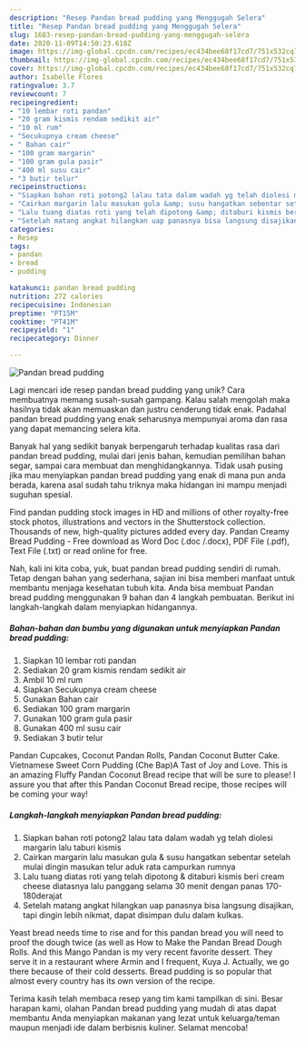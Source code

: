 ```yaml
---
description: "Resep Pandan bread pudding yang Menggugah Selera"
title: "Resep Pandan bread pudding yang Menggugah Selera"
slug: 1683-resep-pandan-bread-pudding-yang-menggugah-selera
date: 2020-11-09T14:50:23.618Z
image: https://img-global.cpcdn.com/recipes/ec434bee68f17cd7/751x532cq70/pandan-bread-pudding-foto-resep-utama.jpg
thumbnail: https://img-global.cpcdn.com/recipes/ec434bee68f17cd7/751x532cq70/pandan-bread-pudding-foto-resep-utama.jpg
cover: https://img-global.cpcdn.com/recipes/ec434bee68f17cd7/751x532cq70/pandan-bread-pudding-foto-resep-utama.jpg
author: Isabelle Flores
ratingvalue: 3.7
reviewcount: 7
recipeingredient:
- "10 lembar roti pandan"
- "20 gram kismis rendam sedikit air"
- "10 ml rum"
- "Secukupnya cream cheese"
- " Bahan cair"
- "100 gram margarin"
- "100 gram gula pasir"
- "400 ml susu cair"
- "3 butir telur"
recipeinstructions:
- "Siapkan bahan roti potong2 lalau tata dalam wadah yg telah diolesi margarin lalu taburi kismis"
- "Cairkan margarin lalu masukan gula &amp; susu hangatkan sebentar setelah mulai dingin masukan telur aduk rata campurkan rumnya"
- "Lalu tuang diatas roti yang telah dipotong &amp; ditaburi kismis beri cream cheese diatasnya lalu panggang selama 30 menit dengan panas 170-180derajat"
- "Setelah matang angkat hilangkan uap panasnya bisa langsung disajikan, tapi dingin lebih nikmat, dapat disimpan dulu dalam kulkas."
categories:
- Resep
tags:
- pandan
- bread
- pudding

katakunci: pandan bread pudding 
nutrition: 272 calories
recipecuisine: Indonesian
preptime: "PT15M"
cooktime: "PT41M"
recipeyield: "1"
recipecategory: Dinner

---
```



![Pandan bread pudding](https://img-global.cpcdn.com/recipes/ec434bee68f17cd7/751x532cq70/pandan-bread-pudding-foto-resep-utama.jpg)

Lagi mencari ide resep pandan bread pudding yang unik? Cara membuatnya memang susah-susah gampang. Kalau salah mengolah maka hasilnya tidak akan memuaskan dan justru cenderung tidak enak. Padahal pandan bread pudding yang enak seharusnya mempunyai aroma dan rasa yang dapat memancing selera kita.

Banyak hal yang sedikit banyak berpengaruh terhadap kualitas rasa dari pandan bread pudding, mulai dari jenis bahan, kemudian pemilihan bahan segar, sampai cara membuat dan menghidangkannya. Tidak usah pusing jika mau menyiapkan pandan bread pudding yang enak di mana pun anda berada, karena asal sudah tahu triknya maka hidangan ini mampu menjadi suguhan spesial.

Find pandan pudding stock images in HD and millions of other royalty-free stock photos, illustrations and vectors in the Shutterstock collection. Thousands of new, high-quality pictures added every day. Pandan Creamy Bread Pudding - Free download as Word Doc (.doc /.docx), PDF File (.pdf), Text File (.txt) or read online for free.


Nah, kali ini kita coba, yuk, buat pandan bread pudding sendiri di rumah. Tetap dengan bahan yang sederhana, sajian ini bisa memberi manfaat untuk membantu menjaga kesehatan tubuh kita. Anda bisa membuat Pandan bread pudding menggunakan 9 bahan dan 4 langkah pembuatan. Berikut ini langkah-langkah dalam menyiapkan hidangannya.

<!--inarticleads1-->

##### Bahan-bahan dan bumbu yang digunakan untuk menyiapkan Pandan bread pudding:

1. Siapkan 10 lembar roti pandan
1. Sediakan 20 gram kismis rendam sedikit air
1. Ambil 10 ml rum
1. Siapkan Secukupnya cream cheese
1. Gunakan  Bahan cair
1. Sediakan 100 gram margarin
1. Gunakan 100 gram gula pasir
1. Gunakan 400 ml susu cair
1. Sediakan 3 butir telur


Pandan Cupcakes, Coconut Pandan Rolls, Pandan Coconut Butter Cake. Vietnamese Sweet Corn Pudding (Che Bap)A Tast of Joy and Love. This is an amazing Fluffy Pandan Coconut Bread recipe that will be sure to please! I assure you that after this Pandan Coconut Bread recipe, those recipes will be coming your way! 

<!--inarticleads2-->

##### Langkah-langkah menyiapkan Pandan bread pudding:

1. Siapkan bahan roti potong2 lalau tata dalam wadah yg telah diolesi margarin lalu taburi kismis
1. Cairkan margarin lalu masukan gula &amp; susu hangatkan sebentar setelah mulai dingin masukan telur aduk rata campurkan rumnya
1. Lalu tuang diatas roti yang telah dipotong &amp; ditaburi kismis beri cream cheese diatasnya lalu panggang selama 30 menit dengan panas 170-180derajat
1. Setelah matang angkat hilangkan uap panasnya bisa langsung disajikan, tapi dingin lebih nikmat, dapat disimpan dulu dalam kulkas.


Yeast bread needs time to rise and for this pandan bread you will need to proof the dough twice (as well as How to Make the Pandan Bread Dough Rolls. And this Mango Pandan is my very recent favorite dessert. They serve it in a restaurant where Armin and I frequent, Kuya J. Actually, we go there because of their cold desserts. Bread pudding is so popular that almost every country has its own version of the recipe. 

Terima kasih telah membaca resep yang tim kami tampilkan di sini. Besar harapan kami, olahan Pandan bread pudding yang mudah di atas dapat membantu Anda menyiapkan makanan yang lezat untuk keluarga/teman maupun menjadi ide dalam berbisnis kuliner. Selamat mencoba!
